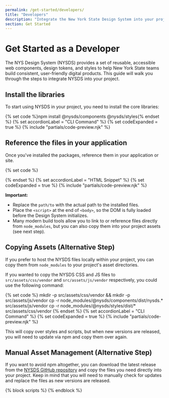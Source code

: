 ```yaml
---
permalink: /get-started/developers/
title: "Developers"
description: "Integrate the New York State Design System into your project with web components, design tokens, and styles. Learn how to install, customize, and use it in Angular, .NET, React, and more."
section: Get Started
---
```


# Get Started as a Developer

The NYS Design System (NYSDS) provides a set of reusable, accessible web components, design tokens, and styles to help New York State teams build consistent, user-friendly digital products. This guide will walk you through the steps to integrate NYSDS into your project.

## Install the libraries

To start using NYSDS in your project, you need to install the core libraries:

{% set code %}npm install @nysds/components @nysds/styles{% endset %}
{% set accordionLabel = "CLI Command" %}
{% set codeExpanded = true %}
{% include "partials/code-preview.njk" %}

## Reference the files in your application

Once you've installed the packages, reference them in your application or site. 

{% set code %}<!-- Load the NYS Design System Javascript library -->
<script src="/path/to/nysds.js"></script>
<!-- Load the full NYS Design System CSS -->
<link rel="stylesheet" href="/path/to/nysds-full.min.css" />
{% endset %}
{% set accordionLabel = "HTML Snippet" %}
{% set codeExpanded = true %}
{% include "partials/code-preview.njk" %}

**Important:** 
- Replace the `path/to` with the actual path to the installed files. 
- Place the `<script>` at the end of `<body>`, so the DOM is fully loaded before the Design System initializes.
- Many modern build tools allow you to link to or reference files directly from `node_modules`, but you can also copy them into your project assets (see next step).

## Copying Assets (Alternative Step)

If you prefer to host the NYSDS files locally within your project, you can copy them from `node_modules` to your project's asset directories.

If you wanted to copy the NYSDS CSS and JS files to `src/assets/css/vendor` and `src/assets/js/vendor` respectively, you could use the following command:

{% set code %}
mkdir -p src/assets/css/vendor && mkdir -p src/assets/js/vendor
cp -r node_modules/@nysds/components/dist/nysds.* src/assets/js/vendor
cp -r node_modules/@nysds/styles/dist/* src/assets/css/vendor
{% endset %}
{% set accordionLabel = "CLI Command" %}
{% set codeExpanded = true %}
{% include "partials/code-preview.njk" %}

This will copy over styles and scripts, but when new versions are released, you will need to update via npm and copy them over again.

## Manual Asset Management (Alternative Step)

If you want to avoid npm altogether, you can download the latest release from the [NYSDS GitHub repository](https://github.com/ITS-HCD/nysds/releases/latest/) and copy the files you need directly into your project. Keep in mind that you will need to manually check for updates and replace the files as new versions are released.

{% block scripts %}
{% endblock %}
